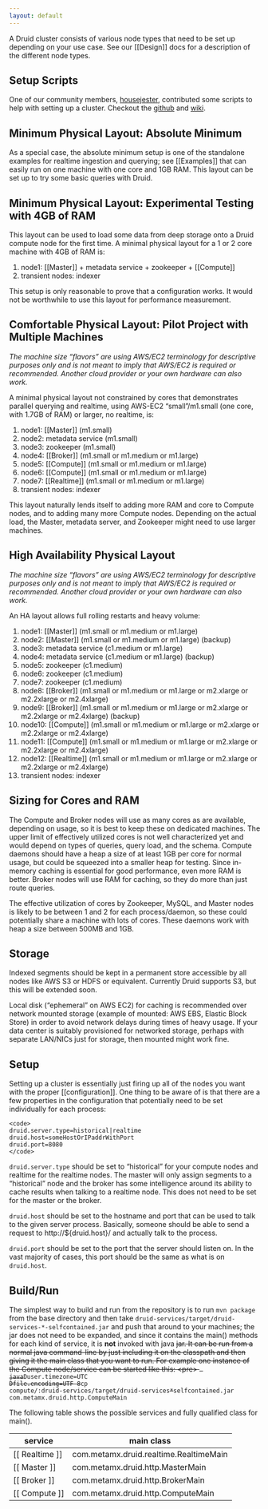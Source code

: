 ```yaml
---
layout: default
---
```

A Druid cluster consists of various node types that need to be set up depending on your use case. See our [[Design]] docs for a description of the different node types.

Setup Scripts
-------------

One of our community members, [housejester](https://github.com/housejester/), contributed some scripts to help with setting up a cluster. Checkout the [github](https://github.com/housejester/druid-test-harness) and [wiki](https://github.com/housejester/druid-test-harness/wiki/Druid-Test-Harness).

Minimum Physical Layout: Absolute Minimum
-----------------------------------------

As a special case, the absolute minimum setup is one of the standalone examples for realtime ingestion and querying; see [[Examples]] that can easily run on one machine with one core and 1GB RAM. This layout can be set up to try some basic queries with Druid.

Minimum Physical Layout: Experimental Testing with 4GB of RAM
-------------------------------------------------------------

This layout can be used to load some data from deep storage onto a Druid compute node for the first time. A minimal physical layout for a 1 or 2 core machine with 4GB of RAM is:

1.  node1: [[Master]] + metadata service + zookeeper + [[Compute]]
2.  transient nodes: indexer

This setup is only reasonable to prove that a configuration works. It would not be worthwhile to use this layout for performance measurement.

Comfortable Physical Layout: Pilot Project with Multiple Machines
-----------------------------------------------------------------

*The machine size “flavors” are using AWS/EC2 terminology for descriptive purposes only and is not meant to imply that AWS/EC2 is required or recommended. Another cloud provider or your own hardware can also work.*

A minimal physical layout not constrained by cores that demonstrates parallel querying and realtime, using AWS-EC2 “small”/m1.small (one core, with 1.7GB of RAM) or larger, no realtime, is:

1.  node1: [[Master]] (m1.small)
2.  node2: metadata service (m1.small)
3.  node3: zookeeper (m1.small)
4.  node4: [[Broker]] (m1.small or m1.medium or m1.large)
5.  node5: [[Compute]] (m1.small or m1.medium or m1.large)
6.  node6: [[Compute]] (m1.small or m1.medium or m1.large)
7.  node7: [[Realtime]] (m1.small or m1.medium or m1.large)
8.  transient nodes: indexer

This layout naturally lends itself to adding more RAM and core to Compute nodes, and to adding many more Compute nodes. Depending on the actual load, the Master, metadata server, and Zookeeper might need to use larger machines.

High Availability Physical Layout
---------------------------------

*The machine size “flavors” are using AWS/EC2 terminology for descriptive purposes only and is not meant to imply that AWS/EC2 is required or recommended. Another cloud provider or your own hardware can also work.*

An HA layout allows full rolling restarts and heavy volume:

1.  node1: [[Master]] (m1.small or m1.medium or m1.large)
2.  node2: [[Master]] (m1.small or m1.medium or m1.large) (backup)
3.  node3: metadata service (c1.medium or m1.large)
4.  node4: metadata service (c1.medium or m1.large) (backup)
5.  node5: zookeeper (c1.medium)
6.  node6: zookeeper (c1.medium)
7.  node7: zookeeper (c1.medium)
8.  node8: [[Broker]] (m1.small or m1.medium or m1.large or m2.xlarge or m2.2xlarge or m2.4xlarge)
9.  node9: [[Broker]] (m1.small or m1.medium or m1.large or m2.xlarge or m2.2xlarge or m2.4xlarge) (backup)
10. node10: [[Compute]] (m1.small or m1.medium or m1.large or m2.xlarge or m2.2xlarge or m2.4xlarge)
11. node11: [[Compute]] (m1.small or m1.medium or m1.large or m2.xlarge or m2.2xlarge or m2.4xlarge)
12. node12: [[Realtime]] (m1.small or m1.medium or m1.large or m2.xlarge or m2.2xlarge or m2.4xlarge)
13. transient nodes: indexer

Sizing for Cores and RAM
------------------------

The Compute and Broker nodes will use as many cores as are available, depending on usage, so it is best to keep these on dedicated machines. The upper limit of effectively utilized cores is not well characterized yet and would depend on types of queries, query load, and the schema. Compute daemons should have a heap a size of at least 1GB per core for normal usage, but could be squeezed into a smaller heap for testing. Since in-memory caching is essential for good performance, even more RAM is better. Broker nodes will use RAM for caching, so they do more than just route queries.

The effective utilization of cores by Zookeeper, MySQL, and Master nodes is likely to be between 1 and 2 for each process/daemon, so these could potentially share a machine with lots of cores. These daemons work with heap a size between 500MB and 1GB.

Storage
-------

Indexed segments should be kept in a permanent store accessible by all nodes like AWS S3 or HDFS or equivalent. Currently Druid supports S3, but this will be extended soon.

Local disk (“ephemeral” on AWS EC2) for caching is recommended over network mounted storage (example of mounted: AWS EBS, Elastic Block Store) in order to avoid network delays during times of heavy usage. If your data center is suitably provisioned for networked storage, perhaps with separate LAN/NICs just for storage, then mounted might work fine.

Setup
-----

Setting up a cluster is essentially just firing up all of the nodes you want with the proper [[configuration]]. One thing to be aware of is that there are a few properties in the configuration that potentially need to be set individually for each process:

    <code>
    druid.server.type=historical|realtime
    druid.host=someHostOrIPaddrWithPort
    druid.port=8080
    </code>

`druid.server.type` should be set to “historical” for your compute nodes and realtime for the realtime nodes. The master will only assign segments to a “historical” node and the broker has some intelligence around its ability to cache results when talking to a realtime node. This does not need to be set for the master or the broker.

`druid.host` should be set to the hostname and port that can be used to talk to the given server process. Basically, someone should be able to send a request to http://\${druid.host}/ and actually talk to the process.

`druid.port` should be set to the port that the server should listen on. In the vast majority of cases, this port should be the same as what is on `druid.host`.

Build/Run
---------

The simplest way to build and run from the repository is to run `mvn package` from the base directory and then take `druid-services/target/druid-services-*-selfcontained.jar` and push that around to your machines; the jar does not need to be expanded, and since it contains the main() methods for each kind of service, it is **not** invoked with java ~~jar. It can be run from a normal java command-line by just including it on the classpath and then giving it the main class that you want to run. For example one instance of the Compute node/service can be started like this:
\<pre\>
<code>
java~~Duser.timezone=UTC ~~Dfile.encoding=UTF-8~~cp compute/:druid-services/target/druid-services~~\*~~selfcontained.jar com.metamx.druid.http.ComputeMain
</code>

</pre>
The following table shows the possible services and fully qualified class for main().

|service|main class|
|-------|----------|
|[[ Realtime ]]|com.metamx.druid.realtime.RealtimeMain|
|[[ Master ]]|com.metamx.druid.http.MasterMain|
|[[ Broker ]]|com.metamx.druid.http.BrokerMain|
|[[ Compute ]]|com.metamx.druid.http.ComputeMain|

